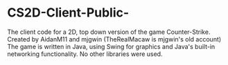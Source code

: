 # CS2D-Client-Public-
The client code for a 2D, top down version of the game Counter-Strike.
Created by AidanM11 and mjgwin (TheRealMacaw is mjgwin's old account)
The game is written in Java, using Swing for graphics and Java's built-in networking functionality. No other libraries were used.
